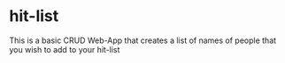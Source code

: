 # hit-list
This is a basic CRUD  Web-App that creates a list of names of people that you wish to add to your hit-list
